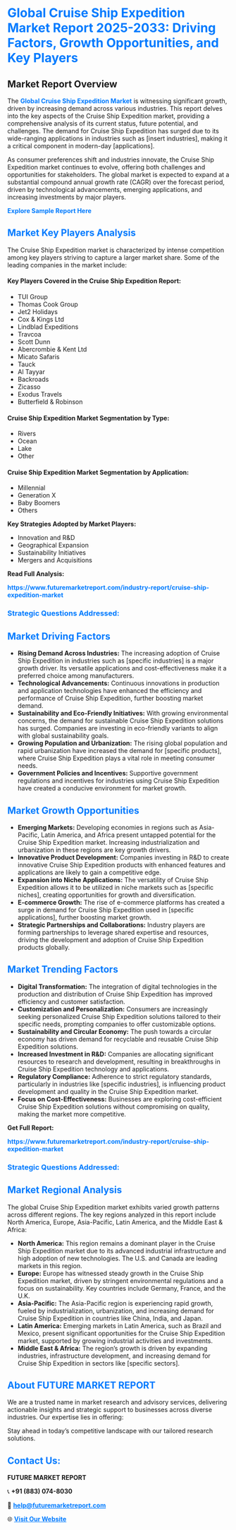 <h1 style="color: #007BFF;">Global Cruise Ship Expedition Market Report 2025-2033: Driving Factors, Growth Opportunities, and Key Players</h1>

<section id="overview">
<h2>Market Report Overview</h2>
<p>The <a href="https://www.futuremarketreport.com/industry-report/cruise-ship-expedition-market" style="color: #007BFF; text-decoration: none;"><strong>Global Cruise Ship Expedition Market</strong></a> is witnessing significant growth, driven by increasing demand across various industries. This report delves into the key aspects of the Cruise Ship Expedition market, providing a comprehensive analysis of its current status, future potential, and challenges. The demand for Cruise Ship Expedition has surged due to its wide-ranging applications in industries such as [insert industries], making it a critical component in modern-day [applications].</p>
<p>As consumer preferences shift and industries innovate, the Cruise Ship Expedition market continues to evolve, offering both challenges and opportunities for stakeholders. The global market is expected to expand at a substantial compound annual growth rate (CAGR) over the forecast period, driven by technological advancements, emerging applications, and increasing investments by major players.</p>
</section>

<section id="overview">
<p><a href="https://www.futuremarketreport.com/request-sample/reportId=100642" style="color: #007BFF; text-decoration: none;"><strong>Explore Sample Report Here</strong></a></p>
</section>

<section id="key-players">
<h2 style="color: #007BFF;">Market Key Players Analysis</h2>
<p>The Cruise Ship Expedition market is characterized by intense competition among key players striving to capture a larger market share. Some of the leading companies in the market include:</p>
<h4>Key Players Covered in the Cruise Ship Expedition Report:</h4>
<ul><li>TUI Group</li><li>Thomas Cook Group</li><li>Jet2 Holidays</li><li>Cox &amp; Kings Ltd</li><li>Lindblad Expeditions</li><li>Travcoa</li><li>Scott Dunn</li><li>Abercrombie &amp; Kent Ltd</li><li>Micato Safaris</li><li>Tauck</li><li>Al Tayyar</li><li>Backroads</li><li>Zicasso</li><li>Exodus Travels</li><li>Butterfield &amp; Robinson</li></ul>
<h4>Cruise Ship Expedition Market Segmentation by Type:</h4>
<ul><li>Rivers</li><li>Ocean</li><li>Lake</li><li>Other</li></ul>

<h4>Cruise Ship Expedition Market Segmentation by Application:</h4>
<ul><li>Millennial</li><li>Generation X</li><li>Baby Boomers</li><li>Others</li></ul>
<p><strong>Key Strategies Adopted by Market Players:</strong></p>
<ul>
<li>Innovation and R&D</li>
<li>Geographical Expansion</li>
<li>Sustainability Initiatives</li>
<li>Mergers and Acquisitions</li>
</ul>
</section>

<section>
<p><strong>Read Full Analysis: </strong></p><a href="https://www.futuremarketreport.com/industry-report/cruise-ship-expedition-market" style="color: #007BFF; text-decoration: none;"><strong>https://www.futuremarketreport.com/industry-report/cruise-ship-expedition-market</strong></a>
<h3 style="color: #007BFF;">Strategic Questions Addressed:</h3>
</section>

<section id="driving-factors">
<h2 style="color: #007BFF;">Market Driving Factors</h2>
<ul>
<li><strong>Rising Demand Across Industries:</strong> The increasing adoption of Cruise Ship Expedition in industries such as [specific industries] is a major growth driver. Its versatile applications and cost-effectiveness make it a preferred choice among manufacturers.</li>
<li><strong>Technological Advancements:</strong> Continuous innovations in production and application technologies have enhanced the efficiency and performance of Cruise Ship Expedition, further boosting market demand.</li>
<li><strong>Sustainability and Eco-Friendly Initiatives:</strong> With growing environmental concerns, the demand for sustainable Cruise Ship Expedition solutions has surged. Companies are investing in eco-friendly variants to align with global sustainability goals.</li>
<li><strong>Growing Population and Urbanization:</strong> The rising global population and rapid urbanization have increased the demand for [specific products], where Cruise Ship Expedition plays a vital role in meeting consumer needs.</li>
<li><strong>Government Policies and Incentives:</strong> Supportive government regulations and incentives for industries using Cruise Ship Expedition have created a conducive environment for market growth.</li>
</ul>
</section>

<section id="growth-opportunities">
<h2 style="color: #007BFF;">Market Growth Opportunities</h2>
<ul>
<li><strong>Emerging Markets:</strong> Developing economies in regions such as Asia-Pacific, Latin America, and Africa present untapped potential for the Cruise Ship Expedition market. Increasing industrialization and urbanization in these regions are key growth drivers.</li>
<li><strong>Innovative Product Development:</strong> Companies investing in R&D to create innovative Cruise Ship Expedition products with enhanced features and applications are likely to gain a competitive edge.</li>
<li><strong>Expansion into Niche Applications:</strong> The versatility of Cruise Ship Expedition allows it to be utilized in niche markets such as [specific niches], creating opportunities for growth and diversification.</li>
<li><strong>E-commerce Growth:</strong> The rise of e-commerce platforms has created a surge in demand for Cruise Ship Expedition used in [specific applications], further boosting market growth.</li>
<li><strong>Strategic Partnerships and Collaborations:</strong> Industry players are forming partnerships to leverage shared expertise and resources, driving the development and adoption of Cruise Ship Expedition products globally.</li>
</ul>
</section>

<section id="trending-factors">
<h2 style="color: #007BFF;">Market Trending Factors</h2>
<ul>
<li><strong>Digital Transformation:</strong> The integration of digital technologies in the production and distribution of Cruise Ship Expedition has improved efficiency and customer satisfaction.</li>
<li><strong>Customization and Personalization:</strong> Consumers are increasingly seeking personalized Cruise Ship Expedition solutions tailored to their specific needs, prompting companies to offer customizable options.</li>
<li><strong>Sustainability and Circular Economy:</strong> The push towards a circular economy has driven demand for recyclable and reusable Cruise Ship Expedition solutions.</li>
<li><strong>Increased Investment in R&D:</strong> Companies are allocating significant resources to research and development, resulting in breakthroughs in Cruise Ship Expedition technology and applications.</li>
<li><strong>Regulatory Compliance:</strong> Adherence to strict regulatory standards, particularly in industries like [specific industries], is influencing product development and quality in the Cruise Ship Expedition market.</li>
<li><strong>Focus on Cost-Effectiveness:</strong> Businesses are exploring cost-efficient Cruise Ship Expedition solutions without compromising on quality, making the market more competitive.</li>
</ul>
</section>

<section>
<p><strong>Get Full Report: </strong></p><a href="https://www.futuremarketreport.com/industry-report/cruise-ship-expedition-market" style="color: #007BFF; text-decoration: none;"><strong>https://www.futuremarketreport.com/industry-report/cruise-ship-expedition-market</strong></a>
<h3 style="color: #007BFF;">Strategic Questions Addressed:</h3>
</section>


<section id="regional-analysis">
<h2 style="color: #007BFF;">Market Regional Analysis</h2>
<p>The global Cruise Ship Expedition market exhibits varied growth patterns across different regions. The key regions analyzed in this report include North America, Europe, Asia-Pacific, Latin America, and the Middle East & Africa:</p>
<ul>
<li><strong>North America:</strong> This region remains a dominant player in the Cruise Ship Expedition market due to its advanced industrial infrastructure and high adoption of new technologies. The U.S. and Canada are leading markets in this region.</li>
<li><strong>Europe:</strong> Europe has witnessed steady growth in the Cruise Ship Expedition market, driven by stringent environmental regulations and a focus on sustainability. Key countries include Germany, France, and the U.K.</li>
<li><strong>Asia-Pacific:</strong> The Asia-Pacific region is experiencing rapid growth, fueled by industrialization, urbanization, and increasing demand for Cruise Ship Expedition in countries like China, India, and Japan.</li>
<li><strong>Latin America:</strong> Emerging markets in Latin America, such as Brazil and Mexico, present significant opportunities for the Cruise Ship Expedition market, supported by growing industrial activities and investments.</li>
<li><strong>Middle East & Africa:</strong> The region’s growth is driven by expanding industries, infrastructure development, and increasing demand for Cruise Ship Expedition in sectors like [specific sectors].</li>
</ul>
</section>

<footer>
<h2 style="color: #007BFF;">About FUTURE MARKET REPORT</h2>
<p>We are a trusted name in market research and advisory services, delivering actionable insights and strategic support to businesses across diverse industries. Our expertise lies in offering:</p>

<p>Stay ahead in today’s competitive landscape with our tailored research solutions.</p>

<h2 style="color: #007BFF;">Contact Us:</h2>
<p><strong>FUTURE MARKET REPORT</strong></p>
<p>📞 <strong>+91 (883) 074-8030</strong></p>
<p>📧 <strong><a href="mailto:help@futuremarketreport.com" style="color: #007BFF;">help@futuremarketreport.com</a></strong></p>
<p>🌐 <strong><a href="https://www.futuremarketreport.com/" style="color: #007BFF;">Visit Our Website</a></strong></p>
</footer>